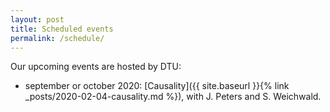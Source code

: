 ```yaml
---
layout: post
title: Scheduled events
permalink: /schedule/
---
```


Our upcoming events are hosted by DTU:

  - september or october 2020:
  [Causality]({{ site.baseurl }}{% link _posts/2020-02-04-causality.md %}), with J. Peters and S. Weichwald.

